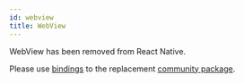```yaml
---
id: webview
title: WebView
---
```


WebView has been removed from React Native.

Please use [bindings](https://github.com/rescript-react-native/webview) to the
replacement
[community package](https://github.com/react-native-webview/react-native-webview).
